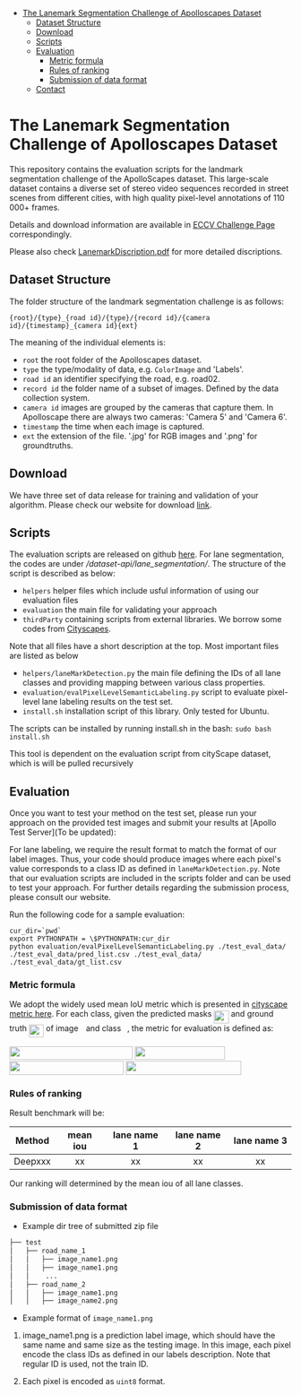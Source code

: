  * [The Lanemark Segmentation Challenge of Apolloscapes Dataset](#the-lanemark-segmentation-challenge-of-apolloscapes-dataset)
      * [Dataset Structure](#dataset-structure)
      * [Download](#download)
      * [Scripts](#scripts)
      * [Evaluation](#evaluation)
         * [Metric formula](#metric-formula)
         * [Rules of ranking](#rules-of-ranking)
         * [Submission of data format](#submission-of-data-format)
      * [Contact](#contact)


# The Lanemark Segmentation Challenge of Apolloscapes Dataset

This repository contains the evaluation scripts for the landmark segmentation challenge of the ApolloScapes dataset. This large-scale dataset contains a diverse set of stereo video sequences recorded in street scenes from different cities, with high quality pixel-level annotations of 110 000+ frames.

Details and download information are available in [ECCV Challenge Page](http://apolloscape.auto/ECCV/challenge.html) correspondingly.

Please also check [LanemarkDiscription.pdf](./LanemarkDiscription.pdf) for more detailed discriptions.

## Dataset Structure

The folder structure of the landmark segmentation challenge is as follows:
```
{root}/{type}_{road id}/{type}/{record id}/{camera id}/{timestamp}_{camera id}{ext}
```

The meaning of the individual elements is:
 - `root`      the root folder of the Apolloscapes dataset.
 - `type`      the type/modality of data, e.g. `ColorImage` and 'Labels'.
 - `road id`   an identifier specifying the road, e.g. road02.
 - `record id` the folder name of a subset of images. Defined by the data collection system. 
 - `camera id` images are grouped by the cameras that capture them. In Apolloscape there are always two cameras: 'Camera 5' and 'Camera 6'. 
 - `timestamp` the time when each image is captured.
 - `ext`       the extension of the file. '.jpg' for RGB images and '.png' for groundtruths.


## Download
We have three set of data release for training and validation of your algorithm. Please check our website for download [link](http://apolloscape.auto/lane_segmentation.html).

## Scripts

The evaluation scripts are released on github [here](https://github.com/ApolloScapeAuto/dataset-api). For lane segmentation, the codes are under */dataset-api/lane_segmentation/*. The structure of the script is described as below: 

 - `helpers`      helper files which include usful information of using our evaluation files
 - `evaluation`   the main file for validating your approach
 - `thirdParty`   containing scripts from external libraries. We borrow some codes from [Cityscapes](https://github.com/mcordts/cityscapesScripts).

Note that all files have a short description at the top. Most important files are listed as below
 - `helpers/laneMarkDetection.py`                    the main file defining the IDs of all lane classes and providing mapping between various class properties.
 - `evaluation/evalPixelLevelSemanticLabeling.py`    script to evaluate pixel-level lane labeling results on the test set.
 - `install.sh`                                      installation script of this library. Only tested for Ubuntu.

The scripts can be installed by running install.sh in the bash:
`sudo bash install.sh`

This tool is dependent on the evaluation script from cityScape dataset, which is will be pulled recursively

## Evaluation

Once you want to test your method on the test set, please run your approach on the provided test images and submit your results at [Apollo Test Server](To be updated):

For lane labeling, we require the result format to match the format of our label images. Thus, your code should produce images where each pixel's value corresponds to a class ID as defined in `laneMarkDetection.py`. Note that our evaluation scripts are included in the scripts folder and can be used to test your approach. For further details regarding the submission process, please consult our website.

Run the following code for a sample evaluation:
```
cur_dir=`pwd`
export PYTHONPATH = \$PYTHONPATH:cur_dir
python evaluation/evalPixelLevelSemanticLabeling.py ./test_eval_data/ ./test_eval_data/pred_list.csv ./test_eval_data/ ./test_eval_data/gt_list.csv
```

### Metric formula

We adopt the widely used mean IoU metric which is presented in [cityscape metric here](https://www.cityscapes-dataset.com/benchmarks/#scene-labeling-task). 
For each class, given the predicted masks <img src="/lane_segmentation/tex/b48f9a7b2f437d3195f6d31d2bc638a8.svg?invert_in_darkmode&sanitize=true" align=middle width=26.47306529999999pt height=22.465723500000017pt/> and ground truth <img src="/lane_segmentation/tex/61d9d0fc3372eb81de31c6e7eed6e705.svg?invert_in_darkmode&sanitize=true" align=middle width=26.47306529999999pt height=22.63846199999998pt/> of image <img src="/lane_segmentation/tex/77a3b857d53fb44e33b53e4c8b68351a.svg?invert_in_darkmode&sanitize=true" align=middle width=5.663225699999989pt height=21.68300969999999pt/> and class <img src="/lane_segmentation/tex/3e18a4a28fdee1744e5e3f79d13b9ff6.svg?invert_in_darkmode&sanitize=true" align=middle width=7.11380504999999pt height=14.15524440000002pt/>, the metric for evaluation is defined as: 

<img src="/lane_segmentation/tex/9e32ad2f1f8d49b96d0edf3297947e76.svg?invert_in_darkmode&sanitize=true" align=middle width=219.59248409999995pt height=24.65753399999998pt/>
<img src="/lane_segmentation/tex/d78dc64ea5382b305ce04f342a772153.svg?invert_in_darkmode&sanitize=true" align=middle width=161.6606904pt height=24.657735299999988pt/>
<img src="/lane_segmentation/tex/9ffe0c7d35f0eea9d3cc2eb25d9d0b09.svg?invert_in_darkmode&sanitize=true" align=middle width=203.72113574999997pt height=24.657735299999988pt/>
<img src="/lane_segmentation/tex/31f245f0af35e32eb71ab12b6bd844d1.svg?invert_in_darkmode&sanitize=true" align=middle width=205.8843336pt height=24.657735299999988pt/>

### Rules of ranking

Result benchmark will be:

| Method | mean iou | lane name 1 | lane name 2 | lane name 3| 
| ------ |:------:|:------:|:------:|:------:|
| Deepxxx |xx  | xx  | xx | xx | 

Our ranking will determined by the mean iou of all lane classes.


### Submission of data format
 - Example dir tree of submitted zip file
```bash
├── test
│   ├── road_name_1
│   │   ├── image_name1.png
│   │   ├── image_name1.png
│   │    ...
│   ├── road_name_2
│   │   ├── image_name1.png
│   │   ├── image_name2.png
```


- Example format of ```image_name1.png```

1. image_name1.png is a prediction label image, which should have the same name and same size as the testing image. In this image, each pixel encode the class IDs as defined in our labels description. Note that regular ID is used, not the train ID.

2. Each pixel is encoded as ```uint8``` format.

